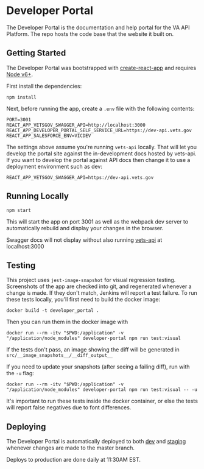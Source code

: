 # Developer Portal

The Developer Portal is the documentation and help portal for the VA API Platform. The repo hosts the code base that the website it built on.

## Getting Started

The Developer Portal was bootstrapped with [create-react-app](https://github.com/facebook/create-react-app) and requires [Node v6+](https://nodejs.org/en/download/).

First install the dependencies:
```
npm install
```

Next, before running the app, create a `.env` file with the following contents:
```
PORT=3001
REACT_APP_VETSGOV_SWAGGER_API=http://localhost:3000
REACT_APP_DEVELOPER_PORTAL_SELF_SERVICE_URL=https://dev-api.vets.gov
REACT_APP_SALESFORCE_ENV=VICDEV
``` 

The settings above assume you're running `vets-api` locally. That will let you develop the portal site against
the in-development docs hosted by vets-api. If you want to develop the portal against API docs then
change it to use a deployment environment such as dev:
```
REACT_APP_VETSGOV_SWAGGER_API=https://dev-api.vets.gov
```

## Running Locally
```
npm start
```

This will start the app on port 3001 as well as the webpack dev server to automatically rebuild and display your changes in the browser.

Swagger docs will not display without also running [vets-api](https://github.com/department-of-veterans-affairs/vets-api#base-setup) at localhost:3000

## Testing

This project uses `jest-image-snapshot` for visual regression testing. Screenshots of the app are checked into git, and regenerated whenever a change is made. If they don't match, Jenkins will report a test failure. To run these tests locally, you'll first need to build the docker image:
```
docker build -t developer_portal .
```

Then you can run them in the docker image with
```
docker run --rm -itv "$PWD:/application" -v "/application/node_modules" developer-portal npm run test:visual
```
If the tests don't pass, an image showing the diff will be generated in `src/__image_snapshots__/__diff_output__` 

If you need to update your snapshots (after seeing a failing diff), run with the `-u` flag:
```
docker run --rm -itv "$PWD:/application" -v "/application/node_modules" developer-portal npm run test:visual -- -u
```

It's important to run these tests inside the docker container, or else the tests will report false negatives due to font differences.

## Deploying

The Developer Portal is automatically deployed to both [dev](https://dev-developer.va.gov/) and [staging](https://staging-developer.va.gov/) whenever changes are made to the master branch.

Deploys to production are done daily at 11:30AM EST.


